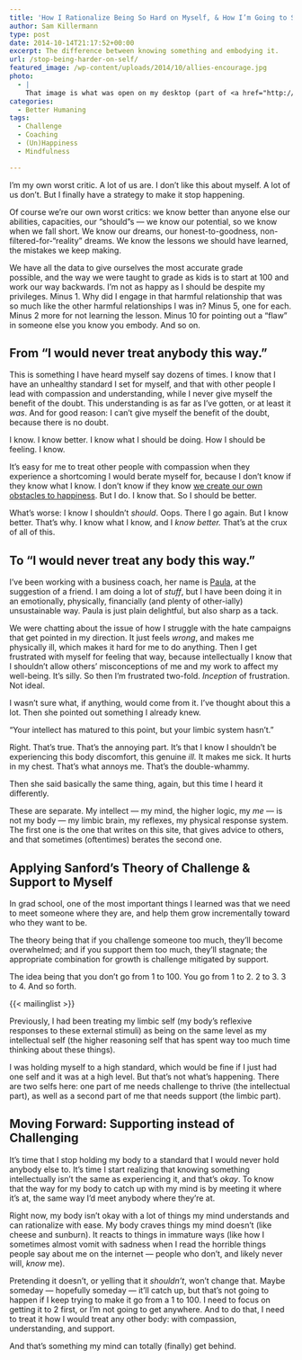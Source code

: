 ```yaml
---
title: 'How I Rationalize Being So Hard on Myself, & How I’m Going to Stop'
author: Sam Killermann
type: post
date: 2014-10-14T21:17:52+00:00
excerpt: The difference between knowing something and embodying it.
url: /stop-being-harder-on-self/
featured_image: /wp-content/uploads/2014/10/allies-encourage.jpg
photo:
  - |
    That image is what was open on my desktop (part of <a href="http://itspronouncedmetrosexual.com/2014/10/better-ally-week/" target="_blank">a project</a> I'm working on) while I was having the conversation about all this with Paula. Beyond it being one of the cutest things I've ever drawn, it was also a fitting backdrop to this chat.
categories:
  - Better Humaning
tags:
  - Challenge
  - Coaching
  - (Un)Happiness
  - Mindfulness

---
```

I&#8217;m my own worst critic. A lot of us are. I don&#8217;t like this about myself. A lot of us don&#8217;t. But I finally have a strategy to make it stop happening.

Of course we&#8217;re our own worst critics: we know better than anyone else our abilities, capacities, our &#8220;should&#8221;s &#8212; we know our potential, so we know when we fall short. We know our dreams, our honest-to-goodness, non-filtered-for-&#8220;reality&#8221; dreams. We know the lessons we should have learned, the mistakes we keep making.

We have all the data to give ourselves the most accurate grade possible, and the way we were taught to grade as kids is to start at 100 and work our way backwards. I&#8217;m not as happy as I should be despite my privileges. Minus 1. Why did I engage in that harmful relationship that was so much like the other harmful relationships I was in? Minus 5, one for each. Minus 2 more for not learning the lesson. Minus 10 for pointing out a &#8220;flaw&#8221; in someone else you know you embody. And so on.

## From &#8220;I would never treat anybody this way.&#8221;

This is something I have heard myself say dozens of times. I know that I have an unhealthy standard I set for myself, and that with other people I lead with compassion and understanding, while I never give myself the benefit of the doubt. This understanding is as far as I&#8217;ve gotten, or at least it _was_. And for good reason: I can&#8217;t give myself the benefit of the doubt, because there is no doubt.

I know. I know better. I know what I should be doing. How I should be feeling. I know.

It&#8217;s easy for me to treat other people with compassion when they experience a shortcoming I would berate myself for, because I don&#8217;t know if they know what I know. I don&#8217;t know if they know [we create our own obstacles to happiness][1]. But I do. I know that. So I should be better.

What&#8217;s worse: I know I shouldn&#8217;t _should_. Oops. There I go again. But I know better. That&#8217;s why. I know what I know, and I _know better._ That&#8217;s at the crux of all of this.

## To &#8220;I would never treat any body this way.&#8221;

I&#8217;ve been working with a business coach, her name is <a href="https://www.linkedin.com/pub/paula-fracasso-pcc/0/6a8/573" target="_blank">Paula</a>, at the suggestion of a friend. I am doing a lot of _stuff_, but I have been doing it in an emotionally, physically, financially (and plenty of other-ially) unsustainable way. Paula is just plain delightful, but also sharp as a tack.

We were chatting about the issue of how I struggle with the hate campaigns that get pointed in my direction. It just feels _wrong_, and makes me physically ill, which makes it hard for me to do anything. Then I get frustrated with myself for feeling that way, because intellectually I know that I shouldn&#8217;t allow others&#8217; misconceptions of me and my work to affect my well-being. It&#8217;s silly. So then I&#8217;m frustrated two-fold. _Inception_ of frustration. Not ideal.

I wasn&#8217;t sure what, if anything, would come from it. I&#8217;ve thought about this a lot. Then she pointed out something I already knew.

&#8220;Your intellect has matured to this point, but your limbic system hasn&#8217;t.&#8221;

Right. That&#8217;s true. That&#8217;s the annoying part. It&#8217;s that I know I shouldn&#8217;t be experiencing this body discomfort, this genuine _ill._ It makes me sick. It hurts in my chest. That&#8217;s what annoys me. That&#8217;s the double-whammy.

Then she said basically the same thing, again, but this time I heard it differently.

These are separate. My intellect &#8212; my mind, the higher logic, my _me_ &#8212; is not my body &#8212; my limbic brain, my reflexes, my physical response system. The first one is the one that writes on this site, that gives advice to others, and that sometimes (oftentimes) berates the second one.

## Applying Sanford&#8217;s Theory of Challenge & Support to Myself

In grad school, one of the most important things I learned was that we need to meet someone where they are, and help them grow incrementally toward who they want to be.

The theory being that if you challenge someone too much, they&#8217;ll become overwhelmed; and if you support them too much, they&#8217;ll stagnate; the appropriate combination for growth is challenge mitigated by support.

The idea being that you don&#8217;t go from 1 to 100. You go from 1 to 2. 2 to 3. 3 to 4. And so forth.

{{< mailinglist >}}

Previously, I had been treating my limbic self (my body&#8217;s reflexive responses to these external stimuli) as being on the same level as my intellectual self (the higher reasoning self that has spent way too much time thinking about these things).

I was holding myself to a high standard, which would be fine if I just had one self and it was at a high level. But that&#8217;s not what&#8217;s happening. There are two selfs here: one part of me needs challenge to thrive (the intellectual part), as well as a second part of me that needs support (the limbic part).

## Moving Forward: Supporting instead of Challenging

It&#8217;s time that I stop holding my body to a standard that I would never hold anybody else to. It&#8217;s time I start realizing that knowing something intellectually isn&#8217;t the same as experiencing it, and that&#8217;s _okay_. To know that the way for my body to catch up with my mind is by meeting it where it&#8217;s at, the same way I&#8217;d meet anybody where they&#8217;re at.

Right now, my body isn&#8217;t okay with a lot of things my mind understands and can rationalize with ease. My body craves things my mind doesn&#8217;t (like cheese and sunburn). It reacts to things in immature ways (like how I sometimes almost vomit with sadness when I read the horrible things people say about me on the internet &#8212; people who don&#8217;t, and likely never will, _know_ me).

Pretending it doesn&#8217;t, or yelling that it _shouldn&#8217;t_, won&#8217;t change that. Maybe someday &#8212; hopefully someday &#8212; it&#8217;ll catch up, but that&#8217;s not going to happen if I keep trying to make it go from a 1 to 100. I need to focus on getting it to 2 first, or I&#8217;m not going to get anywhere. And to do that, I need to treat it how I would treat any other body: with compassion, understanding, and support.

And that&#8217;s something my mind can totally (finally) get behind.

 [1]: //we-fabricate-the-obstacles-to-happiness/ "We Fabricate the Obstacles that Stand Between Us and Happiness"